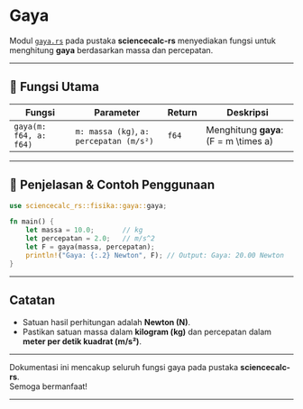 # Gaya

Modul [`gaya.rs`](../src/fisika/gaya.rs) pada pustaka **sciencecalc-rs** menyediakan fungsi untuk menghitung **gaya** berdasarkan massa dan percepatan.

---

## 📍 Fungsi Utama

| Fungsi                | Parameter                  | Return  | Deskripsi                                  |
|-----------------------|---------------------------|---------|---------------------------------------------|
| `gaya(m: f64, a: f64)` | `m: massa (kg)`, `a: percepatan (m/s²)` | `f64`   | Menghitung **gaya**: \(F = m \times a\)    |

---

## 📍 Penjelasan & Contoh Penggunaan

```rust
use sciencecalc_rs::fisika::gaya::gaya;

fn main() {
    let massa = 10.0;       // kg
    let percepatan = 2.0;   // m/s^2
    let F = gaya(massa, percepatan);
    println!("Gaya: {:.2} Newton", F); // Output: Gaya: 20.00 Newton
}
```

---

## Catatan

- Satuan hasil perhitungan adalah **Newton (N)**.
- Pastikan satuan massa dalam **kilogram (kg)** dan percepatan dalam **meter per detik kuadrat (m/s²)**.

---

Dokumentasi ini mencakup seluruh fungsi gaya pada pustaka **sciencecalc-rs**.  
Semoga bermanfaat!

---
